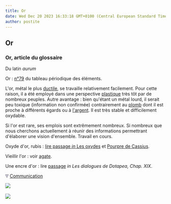 ```yaml
---
title: Or
date: Wed Dec 20 2023 16:33:18 GMT+0100 (Central European Standard Time)
author: postite
---
```


## Or
### Or, article du glossaire
 Du latin _aurum_

Or : [n°79](annexe1.html#au) du tableau périodique des éléments.

L'or, métal le plus [ductile](ductilite.html), se travaille relativement facilement. Pour cette raison, il a été employé dans une perspective [plastique](plastique.html) très tôt par de nombreux peuples. Autre avantage : bien qu'étant un métal lourd, il serait peu toxique (information non confirmée) contrairement au [plomb](plomb.html) dont il est proche à différents égards ou à [l'argent](argent.html). Il est très stable et difficilement oxydable.

Si l'or est rare, ses emplois sont extrêmement nombreux. Si nombreux que nous cherchons actuellement à réunir des informations permettrant d'élaborer une vision d'ensemble. Travail en cours.

Oxyde d'or, rubis : [lire passage _in_ Les oxydes](oxydes.html#oxydedor) et [Pourpre de Cassius](pourpre.html#cassius).

Vieillir l'or : voir [agate](agate.html).

Une encre d'or : lire [passage](chap19oxydationsmetaux.html#encredor) _in Les dialogues de Dotapea, Chap. XIX_.



![](images/flechebas.gif) [Communication](http://www.artrealite.com/annonceurs.htm) 

[![](https://cbonvin.fr/sites/regie.artrealite.com/visuels/campagne1.png)](index-2.html#20131014)

![](https://cbonvin.fr/sites/regie.artrealite.com/visuels/campagne2.png)